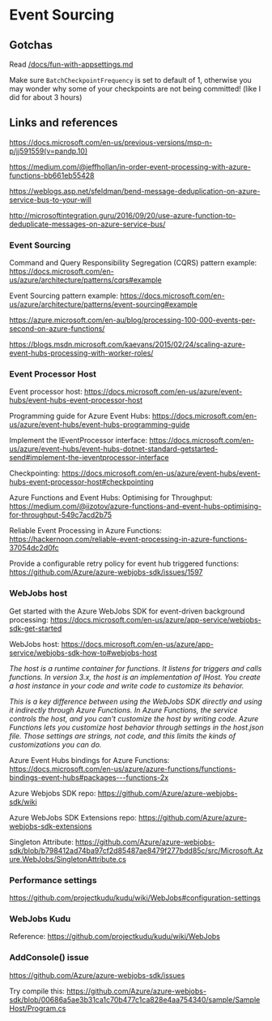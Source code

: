 # Event Sourcing

## Gotchas

Read [/docs/fun-with-appsettings.md](/docs/fun-with-appsettings.md)

Make sure `BatchCheckpointFrequency` is set to default of 1, otherwise you may wonder why some of your
checkpoints are not being committed! (like I did for about 3 hours)

## Links and references

<https://docs.microsoft.com/en-us/previous-versions/msp-n-p/jj591559(v=pandp.10)>

<https://medium.com/@jeffhollan/in-order-event-processing-with-azure-functions-bb661eb55428>

<https://weblogs.asp.net/sfeldman/bend-message-deduplication-on-azure-service-bus-to-your-will>

<http://microsoftintegration.guru/2016/09/20/use-azure-function-to-deduplicate-messages-on-azure-service-bus/>

### Event Sourcing

Command and Query Responsibility Segregation (CQRS) pattern example: <https://docs.microsoft.com/en-us/azure/architecture/patterns/cqrs#example>

Event Sourcing pattern example: <https://docs.microsoft.com/en-us/azure/architecture/patterns/event-sourcing#example>

<https://azure.microsoft.com/en-au/blog/processing-100-000-events-per-second-on-azure-functions/>

<https://blogs.msdn.microsoft.com/kaevans/2015/02/24/scaling-azure-event-hubs-processing-with-worker-roles/>

### Event Processor Host

Event processor host: <https://docs.microsoft.com/en-us/azure/event-hubs/event-hubs-event-processor-host>

Programming guide for Azure Event Hubs: <https://docs.microsoft.com/en-us/azure/event-hubs/event-hubs-programming-guide>

Implement the IEventProcessor interface: <https://docs.microsoft.com/en-us/azure/event-hubs/event-hubs-dotnet-standard-getstarted-send#implement-the-ieventprocessor-interface>

Checkpointing: <https://docs.microsoft.com/en-us/azure/event-hubs/event-hubs-event-processor-host#checkpointing>

Azure Functions and Event Hubs: Optimising for Throughput: <https://medium.com/@iizotov/azure-functions-and-event-hubs-optimising-for-throughput-549c7acd2b75>

Reliable Event Processing in Azure Functions: <https://hackernoon.com/reliable-event-processing-in-azure-functions-37054dc2d0fc>

Provide a configurable retry policy for event hub triggered functions: <https://github.com/Azure/azure-webjobs-sdk/issues/1597>

### WebJobs host

Get started with the Azure WebJobs SDK for event-driven background processing: <https://docs.microsoft.com/en-us/azure/app-service/webjobs-sdk-get-started>

WebJobs host: <https://docs.microsoft.com/en-us/azure/app-service/webjobs-sdk-how-to#webjobs-host>

_The host is a runtime container for functions. It listens for triggers and calls functions. In version 3.x, the host is an implementation of IHost. You create a host instance in your code and write code to customize its behavior._

_This is a key difference between using the WebJobs SDK directly and using it indirectly through Azure Functions. In Azure Functions, the service controls the host, and you can't customize the host by writing code. Azure Functions lets you customize host behavior through settings in the host.json file. Those settings are strings, not code, and this limits the kinds of customizations you can do._

Azure Event Hubs bindings for Azure Functions: <https://docs.microsoft.com/en-us/azure/azure-functions/functions-bindings-event-hubs#packages---functions-2x>

Azure Webjobs SDK repo: <https://github.com/Azure/azure-webjobs-sdk/wiki>

Azure WebJobs SDK Extensions repo: <https://github.com/Azure/azure-webjobs-sdk-extensions>

Singleton Attribute: <https://github.com/Azure/azure-webjobs-sdk/blob/b798412ad74ba97cf2d85487ae8479f277bdd85c/src/Microsoft.Azure.WebJobs/SingletonAttribute.cs>

### Performance settings

<https://github.com/projectkudu/kudu/wiki/WebJobs#configuration-settings>

### WebJobs Kudu

Reference: <https://github.com/projectkudu/kudu/wiki/WebJobs>

### AddConsole() issue

<https://github.com/Azure/azure-webjobs-sdk/issues>

Try compile this: <https://github.com/Azure/azure-webjobs-sdk/blob/00686a5ae3b31ca1c70b477c1ca828e4aa754340/sample/SampleHost/Program.cs>